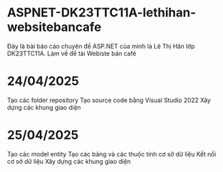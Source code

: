 ﻿# ASPNET-DK23TTC11A-lethihan-websitebancafe
Đây là bài báo cáo chuyên đề ASP.NET của mình là Lê Thị Hân lớp DK23TTC11A. Làm về đề tài Webiste bán café

# 24/04/2025
Tạo các folder repository
Tạo source code bằng Visual Studio 2022
Xây dựng các khung giao diện

# 25/04/2025
Tạo các model entity
Tạo các bảng và các thuộc tính cơ sở dữ liệu
Kết nối cơ sở dữ liệu
Xây dựng các khung giao diện
